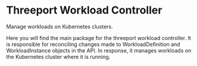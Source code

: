 # Threeport Workload Controller

Manage workloads on Kubernetes clusters.

Here you will find the main package for the threeport workload controller.  It
is responsible for reconciling changes made to WorkloadDefinition and
WorkloadInstance objects in the API.  In response, it manages workloads on the
Kubernetes cluster where it is running.

